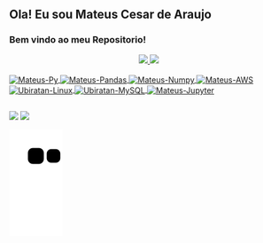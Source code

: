 ## Ola! Eu sou Mateus Cesar de Araujo
### Bem vindo ao meu Repositorio!

<div align="center">
  <a href="https://github.com/MateusCDev"> 
  <img height="160em" src="https://github-readme-stats.vercel.app/api?username=MateusCDev&show_icons=true&theme=radical&include_all_commits=true&count_private=true"/>
  <img height="160em" src="https://github-readme-stats.vercel.app/api/top-langs/?username=MateusCDev&layout=compact&langs_count=7&theme=radical"/>

</div>

<div style="display: inline_block"><br>
  <img align="center" alt="Mateus-Py" height="30" width="40" src="https://cdn.jsdelivr.net/gh/devicons/devicon/icons/python/python-original.svg" />
  <img align="center" alt="Mateus-Pandas" height="30" width="40" src="https://cdn.jsdelivr.net/gh/devicons/devicon/icons/pandas/pandas-original-wordmark.svg" /> 
  <img align="center" alt="Mateus-Numpy" height="30" width="40" src="https://cdn.jsdelivr.net/gh/devicons/devicon/icons/numpy/numpy-original.svg"/>
  <img align="center" alt="Mateus-AWS" height="30" width="40" src="https://cdn.jsdelivr.net/gh/devicons/devicon/icons/amazonwebservices/amazonwebservices-original.svg" />
  <img align="center" alt="Ubiratan-Linux" height="30" width="40" src="https://cdn.jsdelivr.net/gh/devicons/devicon/icons/linux/linux-original.svg" />
  <img align="center" alt="Ubiratan-MySQL" height="30" width="40" src="https://cdn.jsdelivr.net/gh/devicons/devicon/icons/mysql/mysql-original.svg" />
  <img align="center" alt="Mateus-Jupyter" height="30" width="40" src="https://cdn.jsdelivr.net/gh/devicons/devicon/icons/jupyter/jupyter-original-wordmark.svg" />         
</div>

##

<div> 
 <a href = "mailto:mateus.cesararaujo@hotmail.com"><img src=https://img.shields.io/badge/Microsoft_Outlook-0078D4?style=for-the-badge&logo=microsoft-outlook&logoColor=white target="_blank"></a>
  <a href="https://www.linkedin.com/in/mateusca/" target="_blank"><img src="https://img.shields.io/badge/-LinkedIn-%230077B5?style=for-the-badge&logo=linkedin&logoColor=white" target="_blank"></a> 
  
   ![Snake animation](https://github.com/MateusCDev/MateusCDev/blob/output/github-contribution-grid-snake.svg)
  
</div>  
 
